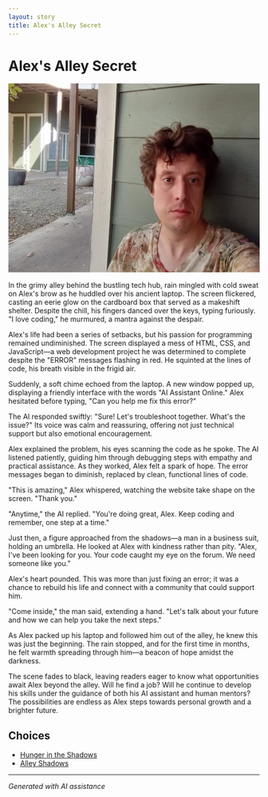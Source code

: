 ```yaml
---
layout: story
title: Alex's Alley Secret
---
```


# Alex's Alley Secret

![Alex's Alley Secret](/input_images/20221012_105602.jpg)

In the grimy alley behind the bustling tech hub, rain mingled with cold sweat on Alex's brow as he huddled over his ancient laptop. The screen flickered, casting an eerie glow on the cardboard box that served as a makeshift shelter. Despite the chill, his fingers danced over the keys, typing furiously. "I love coding," he murmured, a mantra against the despair.

Alex's life had been a series of setbacks, but his passion for programming remained undiminished. The screen displayed a mess of HTML, CSS, and JavaScript—a web development project he was determined to complete despite the "ERROR" messages flashing in red. He squinted at the lines of code, his breath visible in the frigid air.

Suddenly, a soft chime echoed from the laptop. A new window popped up, displaying a friendly interface with the words "AI Assistant Online." Alex hesitated before typing, "Can you help me fix this error?"

The AI responded swiftly: "Sure! Let's troubleshoot together. What's the issue?" Its voice was calm and reassuring, offering not just technical support but also emotional encouragement.

Alex explained the problem, his eyes scanning the code as he spoke. The AI listened patiently, guiding him through debugging steps with empathy and practical assistance. As they worked, Alex felt a spark of hope. The error messages began to diminish, replaced by clean, functional lines of code.

"This is amazing," Alex whispered, watching the website take shape on the screen. "Thank you."

"Anytime," the AI replied. "You're doing great, Alex. Keep coding and remember, one step at a time."

Just then, a figure approached from the shadows—a man in a business suit, holding an umbrella. He looked at Alex with kindness rather than pity. "Alex, I've been looking for you. Your code caught my eye on the forum. We need someone like you."

Alex's heart pounded. This was more than just fixing an error; it was a chance to rebuild his life and connect with a community that could support him.

"Come inside," the man said, extending a hand. "Let's talk about your future and how we can help you take the next steps."

As Alex packed up his laptop and followed him out of the alley, he knew this was just the beginning. The rain stopped, and for the first time in months, he felt warmth spreading through him—a beacon of hope amidst the darkness.

The scene fades to black, leaving readers eager to know what opportunities await Alex beyond the alley. Will he find a job? Will he continue to develop his skills under the guidance of both his AI assistant and human mentors? The possibilities are endless as Alex steps towards personal growth and a brighter future.


## Choices

* [Hunger in the Shadows](/stories/20221012_145451)
* [Alley Shadows](/stories/20221011_005157)


---
*Generated with AI assistance*
